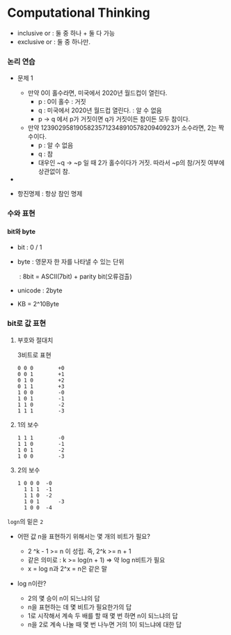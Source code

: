# Computational Thinking



+ inclusive or : 둘 중 하나 +  둘 다 가능
+ exclusive or : 둘 중 하나만.



### 논리 연습

+ 문제 1
  + 만약 0이 홀수라면, 미국에서 2020년 월드컵이 열린다.
    + p : 0이 홀수 : 거짓
    + q : 미국에서 2020년 월드컵 열린다. : 알 수 없음
    + p -> q 에서 p가 거짓이면 q가 거짓이든 참이든 모두 참이다.
  + 만약 1239029581905823571234891057820940923가 소수라면, 2는 짝수이다.
    + p : 알 수 없음
    + q : 참
    + 대우인 ~q -> ~p 일 때 2가 홀수이다가 거짓. 따라서 ~p의 참/거짓 여부에 상관없이 참.
+ 



+ 항진명제 : 항상 참인 명제





### 수와 표현

#### bit와 byte

+ bit : 0 / 1

+ byte : 영문자 한 자를 나타낼 수 있는 단위

  ​	: 8bit = ASCII(7bit) + parity bit(오류검출)

+ unicode : 2byte

+ KB = 2^10Byte



### bit로 값 표현

1. 부호와 절대치

   3비트로 표현

   ```
   0 0 0 		+0
   0 0 1 		+1
   0 1 0 		+2
   0 1 1		+3
   1 0 0 		-0
   1 0 1		-1
   1 1 0 		-2
   1 1 1		-3
   ```

2. 1의 보수

   ```
   1 1 1 		-0
   1 1 0 		-1
   1 0 1		-2
   1 0 0		-3
   ```

3. 2의 보수

   ```
   1 0 0 0 	-0
     1 1 1 	-1
     1 1 0 	-2
     1 0 1		-3
     1 0 0 	-4
   ```

`logn`의 밑은 `2`

+ 어떤 값 n을 표현하기 위해서는 몇 개의 비트가 필요?

  + 2 ^k - 1 >= n 이 성립. 즉, 2^k >= n + 1
  + 같은 의미로 : k >= log(n + 1) => 약 log n비트가 필요
  + x = log n과 2^x = n은 같은 말

+ log n이란?

  + 2의 몇 승이 n이 되느냐의 답
  + n을 표현하는 데 몇 비트가 필요한가의 답
  + 1로 시작해서 계속 두 배를 할 때 몇 번 하면 n이 되느냐의 답
  + n을 2로 계속 나눌 때 몇 번 나누면 거의 1이 되느냐에 대한 답

  